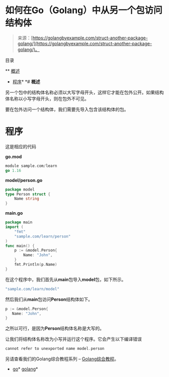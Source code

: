<!--yml

类别：未分类

日期：2024-10-13 06:34:44

-->

# 如何在Go（Golang）中从另一个包访问结构体

> 来源：[https://golangbyexample.com/struct-another-package-golang/](https://golangbyexample.com/struct-another-package-golang/)。

目录

**   [概述](#Overview "Overview")

+   [程序](#Program "Program")*  *# **概述**

另一个包中的结构体名称必须以大写字母开头，这样它才能在包外公开。如果结构体名称以小写字母开头，则在包外不可见。

要在包外访问一个结构体，我们需要先导入包含该结构体的包。

# **程序**

这是相应的代码

**go.mod**

```go
module sample.com/learn
go 1.16
```

**model/person.go**

```go
package model
type Person struct {
    Name string
}
```

**main.go**

```go
package main
import (
    "fmt"
    "sample.com/learn/person"
)
func main() {
    p := &model.Person{
        Name: "John",
    }
    fmt.Println(p.Name)
}
```

在这个程序中，我们首先从**main**包导入**model**包，如下所示。

```go
"sample.com/learn/model"
```

然后我们从**main**包访问**Person**结构体如下。

```go
p := &model.Person{
   Name: "John",
}
```

之所以可行，是因为**Person**结构体名称是大写的。

让我们将结构体名称改为小写并运行这个程序。它会产生以下编译错误

```go
cannot refer to unexported name model.person
```

另请查看我们的Golang综合教程系列 – [Golang综合教程](https://golangbyexample.com/golang-comprehensive-tutorial/)。

+   [go](https://golangbyexample.com/tag/go/)*   [golang](https://golangbyexample.com/tag/golang/)*
